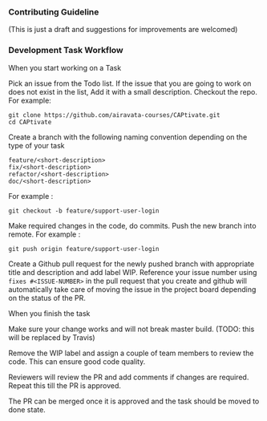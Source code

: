 ### Contributing Guideline

(This is just a draft and suggestions for improvements are welcomed)

### Development Task Workflow

When you start working on a Task

Pick an issue from the Todo list. If the issue that you are going to work on does not exist in the list, Add it with a small description.
Checkout the repo.
For example:

```
git clone https://github.com/airavata-courses/CAPtivate.git
cd CAPtivate
```

Create a branch with the following naming convention depending on the type of your task

```
feature/<short-description>
fix/<short-description>
refactor/<short-description>
doc/<short-description>
```

For example :

```
git checkout -b feature/support-user-login
```

Make required changes in the code, do commits.
Push the new branch into remote.
For example :

```
git push origin feature/support-user-login
```

Create a Github pull request for the newly pushed branch with appropriate title and description and add label WIP.
Reference your issue number using `fixes #<ISSUE-NUMBER>`  in the pull request that you create and github will automatically take care of moving the issue in the project board depending on the status of the PR.

When you finish the task

Make sure your change works and will not break master build. (TODO: this will be replaced by Travis)

Remove the WIP label and assign a couple of team members to review the code. This can ensure good code quality.

Reviewers will review the PR and add comments if changes are required. Repeat this till the PR is approved.

The PR can be merged once it is approved and the task should be moved to done state.